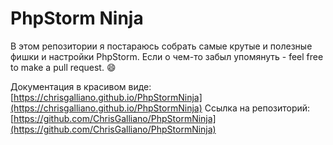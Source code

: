 PhpStorm Ninja
==============

В этом репозитории я постараюсь собрать самые крутые и полезные фишки и настройки PhpStorm.
Если о чем-то забыл упомянуть - feel free to make a pull request. :smile:

Документация в красивом виде: [https://chrisgalliano.github.io/PhpStormNinja](https://chrisgalliano.github.io/PhpStormNinja)
Cсылка на репозиторий: [https://github.com/ChrisGalliano/PhpStormNinja](https://github.com/ChrisGalliano/PhpStormNinja)
